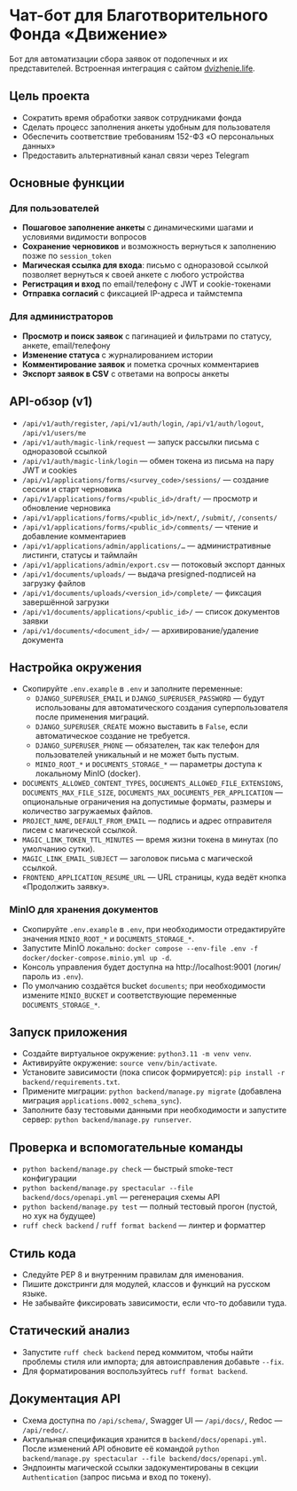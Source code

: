 # Чат-бот для Благотворительного Фонда «Движение»
Бот для автоматизации сбора заявок от подопечных и их представителей. Встроенная интеграция с сайтом [dvizhenie.life](https://dvizhenie.life).

## Цель проекта
- Сократить время обработки заявок сотрудниками фонда
- Сделать процесс заполнения анкеты удобным для пользователя
- Обеспечить соответствие требованиям 152-ФЗ «О персональных данных»
- Предоставить альтернативный канал связи через Telegram

## Основные функции
### Для пользователей
- **Пошаговое заполнение анкеты** с динамическими шагами и условиями видимости вопросов
- **Сохранение черновиков** и возможность вернуться к заполнению позже по `session_token`
- **Магическая ссылка для входа**: письмо с одноразовой ссылкой позволяет вернуться к своей анкете с любого устройства
- **Регистрация и вход** по email/телефону с JWT и cookie-токенами
- **Отправка согласий** с фиксацией IP-адреса и таймстемпа
### Для администраторов
- **Просмотр и поиск заявок** с пагинацией и фильтрами по статусу, анкете, email/телефону
- **Изменение статуса** с журналированием истории
- **Комментирование заявок** и пометка срочных комментариев
- **Экспорт заявок в CSV** с ответами на вопросы анкеты

## API-обзор (v1)
- `/api/v1/auth/register`, `/api/v1/auth/login`, `/api/v1/auth/logout`, `/api/v1/users/me`
- `/api/v1/auth/magic-link/request` — запуск рассылки письма с одноразовой ссылкой
- `/api/v1/auth/magic-link/login` — обмен токена из письма на пару JWT и cookies
- `/api/v1/applications/forms/<survey_code>/sessions/` — создание сессии и старт черновика
- `/api/v1/applications/forms/<public_id>/draft/` — просмотр и обновление черновика
- `/api/v1/applications/forms/<public_id>/next/`, `/submit/`, `/consents/`
- `/api/v1/applications/forms/<public_id>/comments/` — чтение и добавление комментариев
- `/api/v1/applications/admin/applications/…` — административные листинги, статусы и таймлайн
- `/api/v1/applications/admin/export.csv` — потоковый экспорт данных
- `/api/v1/documents/uploads/` — выдача presigned-подписей на загрузку файлов
- `/api/v1/documents/uploads/<version_id>/complete/` — фиксация завершённой загрузки
- `/api/v1/documents/applications/<public_id>/` — список документов заявки
- `/api/v1/documents/<document_id>/` — архивирование/удаление документа

## Настройка окружения
- Скопируйте `.env.example` в `.env` и заполните переменные:
  - `DJANGO_SUPERUSER_EMAIL` и `DJANGO_SUPERUSER_PASSWORD` — будут использованы для
    автоматического создания суперпользователя после применения миграций.
  - `DJANGO_SUPERUSER_CREATE` можно выставить в `False`, если автоматическое
    создание не требуется.
  - `DJANGO_SUPERUSER_PHONE` — обязателен, так как телефон для пользователей уникальный и
    не может быть пустым.
  - `MINIO_ROOT_*` и `DOCUMENTS_STORAGE_*` — параметры доступа к локальному MinIO (docker).
- `DOCUMENTS_ALLOWED_CONTENT_TYPES`, `DOCUMENTS_ALLOWED_FILE_EXTENSIONS`, `DOCUMENTS_MAX_FILE_SIZE`,
    `DOCUMENTS_MAX_DOCUMENTS_PER_APPLICATION` — опциональные ограничения на допустимые
    форматы, размеры и количество загружаемых файлов.
- `PROJECT_NAME`, `DEFAULT_FROM_EMAIL` — подпись и адрес отправителя писем с магической ссылкой.
- `MAGIC_LINK_TOKEN_TTL_MINUTES` — время жизни токена в минутах (по умолчанию сутки).
- `MAGIC_LINK_EMAIL_SUBJECT` — заголовок письма с магической ссылкой.
- `FRONTEND_APPLICATION_RESUME_URL` — URL страницы, куда ведёт кнопка «Продолжить заявку».

### MinIO для хранения документов
- Скопируйте `.env.example` в `.env`, при необходимости отредактируйте значения `MINIO_ROOT_*` и `DOCUMENTS_STORAGE_*`.
- Запустите MinIO локально: `docker compose --env-file .env -f docker/docker-compose.minio.yml up -d`.
- Консоль управления будет доступна на http://localhost:9001 (логин/пароль из `.env`).
- По умолчанию создаётся bucket `documents`; при необходимости измените `MINIO_BUCKET` и
  соответствующие переменные `DOCUMENTS_STORAGE_*`.

## Запуск приложения
- Создайте виртуальное окружение: `python3.11 -m venv venv`.
- Активируйте окружение: `source venv/bin/activate`.
- Установите зависимости (пока список формируется): `pip install -r backend/requirements.txt`.
- Примените миграции: `python backend/manage.py migrate` (добавлена миграция `applications.0002_schema_sync`).
- Заполните базу тестовыми данными при необходимости и запустите сервер: `python backend/manage.py runserver`.

## Проверка и вспомогательные команды
- `python backend/manage.py check` — быстрый smoke-тест конфигурации
- `python backend/manage.py spectacular --file backend/docs/openapi.yml` — регенерация схемы API
- `python backend/manage.py test` — полный тестовый прогон (пустой, но хук на будущее)
- `ruff check backend` / `ruff format backend` — линтер и форматтер

## Стиль кода
- Следуйте PEP 8 и внутренним правилам для именования.
- Пишите докстринги для модулей, классов и функций на русском языке.
- Не забывайте фиксировать зависимости, если что-то добавили туда.

## Статический анализ
- Запустите `ruff check backend` перед коммитом, чтобы найти проблемы стиля или импорта; для автоисправления добавьте `--fix`.
- Для форматирования воспользуйтесь `ruff format backend`.

## Документация API
- Схема доступна по `/api/schema/`, Swagger UI — `/api/docs/`, Redoc — `/api/redoc/`.
- Актуальная спецификация хранится в `backend/docs/openapi.yml`. После изменений API обновите её командой `python backend/manage.py spectacular --file backend/docs/openapi.yml`.
- Эндпоинты магической ссылки задокументированы в секции `Authentication` (запрос письма и вход по токену).
